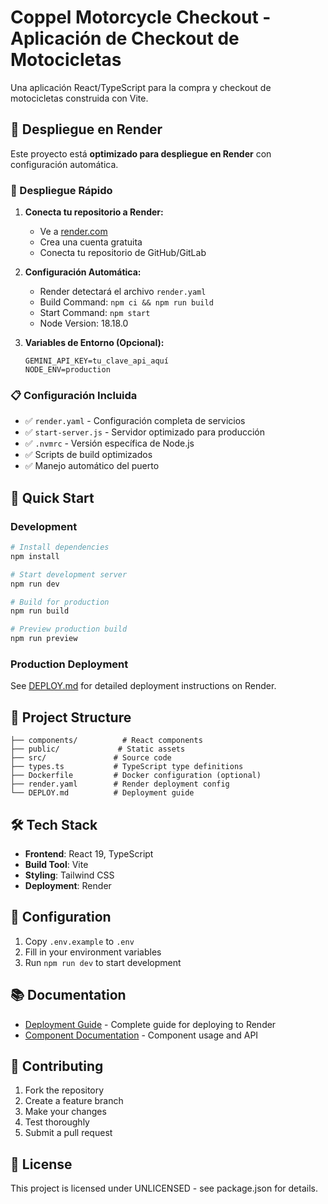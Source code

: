 # Coppel Motorcycle Checkout - Aplicación de Checkout de Motocicletas

Una aplicación React/TypeScript para la compra y checkout de motocicletas construida con Vite.

## 🚀 Despliegue en Render

Este proyecto está **optimizado para despliegue en Render** con configuración automática.

### 🎯 Despliegue Rápido

1. **Conecta tu repositorio a Render:**
   - Ve a [render.com](https://render.com)
   - Crea una cuenta gratuita
   - Conecta tu repositorio de GitHub/GitLab

2. **Configuración Automática:**
   - Render detectará el archivo `render.yaml`
   - Build Command: `npm ci && npm run build`
   - Start Command: `npm start`
   - Node Version: 18.18.0

3. **Variables de Entorno (Opcional):**
   ```env
   GEMINI_API_KEY=tu_clave_api_aquí
   NODE_ENV=production
   ```

### 📋 Configuración Incluida

- ✅ `render.yaml` - Configuración completa de servicios
- ✅ `start-server.js` - Servidor optimizado para producción
- ✅ `.nvmrc` - Versión específica de Node.js
- ✅ Scripts de build optimizados
- ✅ Manejo automático del puerto

## 🚀 Quick Start

### Development

```bash
# Install dependencies
npm install

# Start development server
npm run dev

# Build for production
npm run build

# Preview production build
npm run preview
```

### Production Deployment

See [DEPLOY.md](./DEPLOY.md) for detailed deployment instructions on Render.

## 📁 Project Structure

```
├── components/          # React components
├── public/             # Static assets
├── src/               # Source code
├── types.ts           # TypeScript type definitions
├── Dockerfile         # Docker configuration (optional)
├── render.yaml        # Render deployment config
└── DEPLOY.md          # Deployment guide
```

## 🛠 Tech Stack

- **Frontend**: React 19, TypeScript
- **Build Tool**: Vite
- **Styling**: Tailwind CSS
- **Deployment**: Render

## 🔧 Configuration

1. Copy `.env.example` to `.env`
2. Fill in your environment variables
3. Run `npm run dev` to start development

## 📚 Documentation

- [Deployment Guide](./DEPLOY.md) - Complete guide for deploying to Render
- [Component Documentation](./components/) - Component usage and API

## 🤝 Contributing

1. Fork the repository
2. Create a feature branch
3. Make your changes
4. Test thoroughly
5. Submit a pull request

## 📄 License

This project is licensed under UNLICENSED - see package.json for details.
